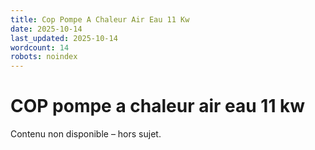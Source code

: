 ```yaml
---
title: Cop Pompe A Chaleur Air Eau 11 Kw
date: 2025-10-14
last_updated: 2025-10-14
wordcount: 14
robots: noindex
---
```


# COP pompe a chaleur air eau 11 kw

Contenu non disponible – hors sujet.